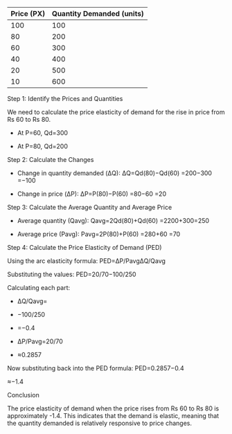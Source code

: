 | Price (PX) | Quantity Demanded (units) |
|------------|---------------------------|
| 100        | 100                       |
| 80         | 200                       |
| 60         | 300                       |
| 40         | 400                       |
| 20         | 500                       |
| 10         | 600                       |


Step 1: Identify the Prices and Quantities

We need to calculate the price elasticity of demand for the rise in price from Rs 60 to Rs 80.

- At P=60, Qd​=300

- At P=80, Qd​=200

Step 2: Calculate the Changes

- Change in quantity demanded (ΔQ):
ΔQ=Qd​(80)−Qd​(60)
=200−300
=−100

- Change in price (ΔP):
ΔP=P(80)−P(60)
=80−60
=20

Step 3: Calculate the Average Quantity and Average Price

- Average quantity (Qavg​):
Qavg​=2Qd​(80)+Qd​(60)​
=2200+300​
=250

- Average price (Pavg​):
Pavg​=2P(80)+P(60)
​=280+60
​=70

Step 4: Calculate the Price Elasticity of Demand (PED)

Using the arc elasticity formula:
PED=ΔP/Pavg​ΔQ/Qavg​​

Substituting the values:
PED=20/70−100/250​

Calculating each part:

- ΔQ/Qavg​=
- −100/250
- =−0.4

- ΔP/Pavg​=20/70
- ≈0.2857

Now substituting back into the PED formula:
PED=0.2857−0.4​

≈−1.4

Conclusion

The price elasticity of demand when the price rises from Rs 60 to Rs 80 is approximately -1.4. This indicates that the demand is elastic, meaning that the quantity demanded is relatively responsive to price changes.
